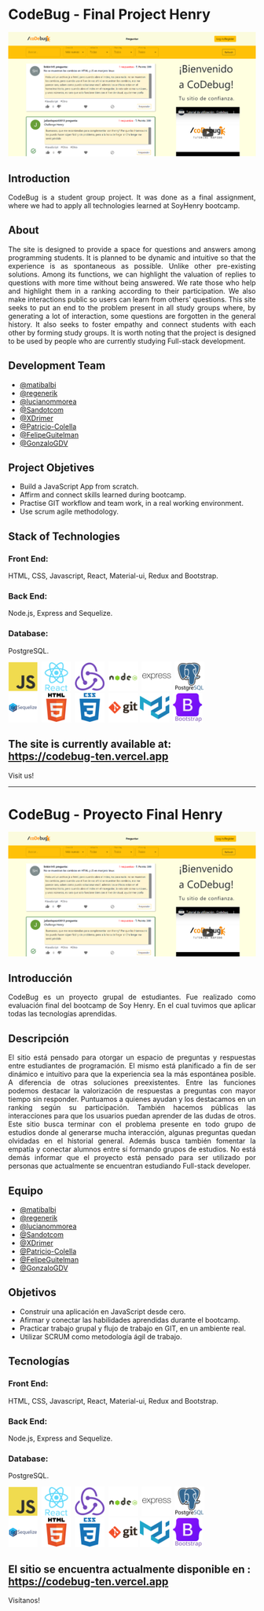 # CodeBug - Final Project Henry

![Codebug](https://github.com/Codebug-Henry/Co-debug/blob/dev/client/src/images/Captura%20Landing%20Codebug.PNG)

## Introduction

<p align="justify">
CodeBug is a student group project. It was done as a final assignment, where we had to apply all technologies learned at SoyHenry bootcamp.
</p>

## About

<p align="justify">
The site is designed to provide a space for questions and answers among programming students. It is planned to be dynamic and intuitive so that the experience is as spontaneous as possible. Unlike other pre-existing solutions.
Among its functions, we can highlight the valuation of replies to questions with more time without being answered. We rate those who help and highlight them in a ranking according to their participation. We also make interactions public so users can learn from others' questions.
This site seeks to put an end to the problem present in all study groups where, by generating a lot of interaction, some questions are forgotten in the general history. It also seeks to foster empathy and connect students with each other by forming study groups.
It is worth noting that the project is designed to be used by people who are currently studying Full-stack development.
</p>

## Development Team

<ul>
  <li><a href="https://github.com/matibalbi">@matibalbi</a></li>
  <li><a href="https://github.com/regenerik">@regenerik</a></li>
  <li><a href="https://github.com/lucianommorea">@lucianommorea</a></li>
  <li><a href="https://github.com/Sandotcom">@Sandotcom</a></li>
  <li><a href="https://github.com/XDrimer">@XDrimer</a></li>
  <li><a href="https://github.com/Patricio-Colella">@Patricio-Colella</a></li>
  <li><a href="https://github.com/FelipeGuitelman">@FelipeGuitelman</a></li>
  <li><a href="https://github.com/GonzaloGDV">@GonzaloGDV</a></li>
</ul>

## Project Objetives

- Build a JavaScript App from scratch.
- Affirm and connect skills learned during bootcamp. 
- Practise GIT workflow and team work, in a real working environment.
- Use scrum agile methodology.

## Stack of Technologies

### Front End:
HTML, CSS, Javascript, React, Material-ui, Redux and Bootstrap.

### Back End:
Node.js, Express and Sequelize.

### Database:
PostgreSQL.

<div>
  <img src="https://github.com/devicons/devicon/blob/master/icons/javascript/javascript-original.svg" title="JavaScript" alt="JavaScript" width="60" height="60"/>&nbsp;
  <img src="https://github.com/devicons/devicon/blob/master/icons/react/react-original-wordmark.svg" title="React" alt="React" width="60" height="60"/>&nbsp;
  <img src="https://github.com/devicons/devicon/blob/master/icons/redux/redux-original.svg" title="Redux" alt="Redux " width="60" height="60"/>&nbsp;
  <img src="https://github.com/devicons/devicon/blob/master/icons/nodejs/nodejs-original-wordmark.svg" title="NodeJS" alt="NodeJS" width="60" height="60"/>&nbsp;
  <img src="https://github.com/devicons/devicon/blob/master/icons/express/express-original-wordmark.svg" title="Express" alt="Express" width="60" height="60"/>&nbsp;
  <img src="https://github.com/devicons/devicon/blob/master/icons/postgresql/postgresql-original-wordmark.svg" title="PostgreSQL" alt="PostgreSQL" width="60" height="60"/>&nbsp;
</div>
<div>
  <img src="https://github.com/devicons/devicon/blob/master/icons/sequelize/sequelize-original-wordmark.svg" title="Sequelize" alt="Sequelize" width="60" height="60"/>&nbsp;
  <img src="https://github.com/devicons/devicon/blob/master/icons/html5/html5-original-wordmark.svg" title="HTML5" alt="HTML" width="60" height="60"/>&nbsp;
  <img src="https://github.com/devicons/devicon/blob/master/icons/css3/css3-plain-wordmark.svg"  title="CSS3" alt="CSS" width="60" height="60"/>&nbsp;
  <img src="https://github.com/devicons/devicon/blob/master/icons/git/git-original-wordmark.svg" title="Git" alt="Git" width="60" height="60"/>
  <img src="https://github.com/devicons/devicon/blob/master/icons/materialui/materialui-original.svg" title="Material UI" alt="Material UI" width="60" height="60"/>&nbsp;
  <img src="https://github.com/devicons/devicon/blob/master/icons/bootstrap/bootstrap-original-wordmark.svg" title="Bootstrap" alt="Bootstrap" width="60" height="60"/>
</div>

## The site is currently available at: https://codebug-ten.vercel.app

Visit us!

---

# CodeBug - Proyecto Final Henry

![Codebug](https://github.com/Codebug-Henry/Co-debug/blob/dev/client/src/images/Captura%20Landing%20Codebug.PNG)

## Introducción

<p align="justify">
CodeBug es un proyecto grupal de estudiantes. Fue realizado como evaluación final del bootcamp de Soy Henry. En el cual tuvimos que aplicar todas las tecnologías aprendidas.
</p>

## Descripción

<p align="justify">
El sitio está pensado para otorgar un espacio de preguntas y respuestas entre estudiantes de programación. El mismo está planificado a fin de ser dinámico e intuitivo para que la experiencia sea la más espontánea posible. A diferencia de otras soluciones preexistentes.
Entre las funciones podemos destacar la valorización de respuestas a preguntas con mayor tiempo sin responder. Puntuamos a quienes ayudan y los destacamos en un ranking según su participación. También hacemos públicas las interacciones para que los usuarios puedan aprender de las dudas de otros.
Este sitio busca terminar con el problema presente en todo grupo de estudios donde al generarse mucha interacción, algunas preguntas quedan olvidadas en el historial general. Además busca también fomentar la empatía y conectar alumnos entre sí formando grupos de estudios.
No está demás informar que el proyecto está pensado para ser utilizado por personas que actualmente se encuentran estudiando Full-stack developer.
</p>

## Equipo

<ul>
  <li><a href="https://github.com/matibalbi">@matibalbi</a></li>
  <li><a href="https://github.com/regenerik">@regenerik</a></li>
  <li><a href="https://github.com/lucianommorea">@lucianommorea</a></li>
  <li><a href="https://github.com/Sandotcom">@Sandotcom</a></li>
  <li><a href="https://github.com/XDrimer">@XDrimer</a></li>
  <li><a href="https://github.com/Patricio-Colella">@Patricio-Colella</a></li>
  <li><a href="https://github.com/FelipeGuitelman">@FelipeGuitelman</a></li>
  <li><a href="https://github.com/GonzaloGDV">@GonzaloGDV</a></li>
</ul>

## Objetivos

- Construir una aplicación en JavaScript desde cero.
- Afirmar y conectar las habilidades aprendidas durante el bootcamp.
- Practicar trabajo grupal y flujo de trabajo en GIT, en un ambiente real.
- Utilizar SCRUM como metodología ágil de trabajo.

## Tecnologías

### Front End:
HTML, CSS, Javascript, React, Material-ui, Redux and Bootstrap.

### Back End:
Node.js, Express and Sequelize.

### Database:
PostgreSQL.

<div>
  <img src="https://github.com/devicons/devicon/blob/master/icons/javascript/javascript-original.svg" title="JavaScript" alt="JavaScript" width="60" height="60"/>&nbsp;
  <img src="https://github.com/devicons/devicon/blob/master/icons/react/react-original-wordmark.svg" title="React" alt="React" width="60" height="60"/>&nbsp;
  <img src="https://github.com/devicons/devicon/blob/master/icons/redux/redux-original.svg" title="Redux" alt="Redux " width="60" height="60"/>&nbsp;
  <img src="https://github.com/devicons/devicon/blob/master/icons/nodejs/nodejs-original-wordmark.svg" title="NodeJS" alt="NodeJS" width="60" height="60"/>&nbsp;
  <img src="https://github.com/devicons/devicon/blob/master/icons/express/express-original-wordmark.svg" title="Express" alt="Express" width="60" height="60"/>&nbsp;
  <img src="https://github.com/devicons/devicon/blob/master/icons/postgresql/postgresql-original-wordmark.svg" title="PostgreSQL" alt="PostgreSQL" width="60" height="60"/>&nbsp;
</div>
<div>
  <img src="https://github.com/devicons/devicon/blob/master/icons/sequelize/sequelize-original-wordmark.svg" title="Sequelize" alt="Sequelize" width="60" height="60"/>&nbsp;
  <img src="https://github.com/devicons/devicon/blob/master/icons/html5/html5-original-wordmark.svg" title="HTML5" alt="HTML" width="60" height="60"/>&nbsp;
  <img src="https://github.com/devicons/devicon/blob/master/icons/css3/css3-plain-wordmark.svg"  title="CSS3" alt="CSS" width="60" height="60"/>&nbsp;
  <img src="https://github.com/devicons/devicon/blob/master/icons/git/git-original-wordmark.svg" title="Git" alt="Git" width="60" height="60"/>
  <img src="https://github.com/devicons/devicon/blob/master/icons/materialui/materialui-original.svg" title="Material UI" alt="Material UI" width="60" height="60"/>&nbsp;
  <img src="https://github.com/devicons/devicon/blob/master/icons/bootstrap/bootstrap-original-wordmark.svg" title="Bootstrap" alt="Bootstrap" width="60" height="60"/>
</div>

## El sitio se encuentra actualmente disponible en : https://codebug-ten.vercel.app

Visítanos! 
